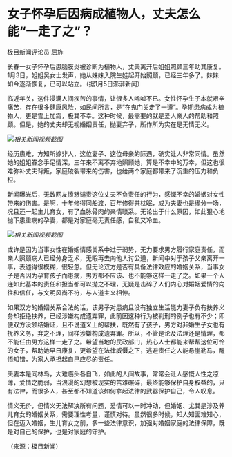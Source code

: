 # 女子怀孕后因病成植物人，丈夫怎么能“一走了之”？

极目新闻评论员 屈旌

长春一女子怀孕后患脑膜炎被诊断为植物人，丈夫离开后姐姐照顾三年助其康复。1月3日，姐姐吴女士发声，她从妹妹入院生娃起开始照顾，已经三年多了。妹妹如今逐渐恢复，已可以站立。（据1月5日澎湃新闻）

临近年关，这件浸满人间疾苦的事情，让很多人唏嘘不已。女性怀孕生子本就艰辛痛苦，存在很多健康风险，如民间所言，是“在鬼门关走了一遭”。孕期患病成为植物人，更是雪上加霜，极其不幸。这种时候，最需要的就是爱人亲人的帮助和照顾。但是，她的丈夫却无视婚姻责任，抛妻弃子，所作所为实在是无情无义。

![](https://inews.gtimg.com/newsapp_bt/0/15595507619/1000)_相关新闻视频截图_

经历患难，方知所嫁非人，这位妻子、这位母亲的际遇，确实让人非常同情。虽然她的姐姐眷念手足情深，三年来不离不弃地照顾她，算是不幸中的万幸，但这也很难弥补丈夫背叛，家庭破裂带来的伤害，也给两个家庭都带来了沉重的压力和负担。

新闻曝光后，无数网友愤怒谴责这位丈夫不负责任的行为，感慨不幸的婚姻对女性带来的伤害。是啊，十年修得同船渡，百年修得共枕眠，成为夫妻也是缘分一场，况且还一起生儿育女，有了血脉骨肉的亲情联系。无论出于什么原因，如此狠心地抛下患重病的孕妻，都是对家庭毫无责任感，自私又冷血。

![](https://inews.gtimg.com/newsapp_bt/0/15595507620/1000)_相关新闻视频截图_

或许是因为当事女性在婚姻情感关系中过于弱势，无力要求男方履行家庭责任，而亲人照顾病人已经分身乏术，无暇再去向他人讨公道，新闻中对于孩子父亲离开一事，表述得很模糊，很轻忽。但无论双方是否有具备法律效应的婚姻关系，当事女子是否因为孕育孩子而患病，男方都不应该、也不能够这样一走了之。如果一个人连如此基本的责任和担当都可以抛之不理，无疑是击碎了人们内心对婚姻爱情的向往和信任，与文明风尚不符，与人道主义相悖。

如果双方的婚姻关系合法的话，该男子对患病且没有独立生活能力妻子负有扶养义务却拒绝扶养，已经涉嫌构成遗弃罪，此前因这种行为被判刑的例子也有不少；即便双方没领结婚证，且不说道义上的帮扶，既然有了孩子，男方对非婚生子女也有抚养义务，弃之不理，同样涉嫌构成遗弃罪。所以，不管是论及法理还是情理，都不能任由男方这样一走了之。希望当地的民政部门，热心人士都能来帮帮这位可怜的女子，帮助她早日康复，更希望在法律威慑之下，逃避责任之人能悬崖勒马，醒悟知错，为家人承担起自己应尽的责任。

夫妻本是同林鸟，大难临头各自飞，如此的人间故事，常常会让人感慨人性之凉薄，爱情之脆弱，当浪漫的幻想被现实的苦难碾碎，最终能够保护自身权益的，只有法律，而很多人，甚至都不知道该如何拿起法律的武器保护自己，令人叹息。

情义无价，但情义无法解决所有问题，爱情可以一时冲动，但婚姻、尤其是涉及养儿育女的婚姻关系，需要理性考量，谨慎对待。虽然很多时候，知人知面难知心，但在迈入婚姻，生儿育女之前，多一些法律意识，加强对婚姻家庭的法律保障，既是对自己的保护，也是对家庭的守护。

（来源：极目新闻）

